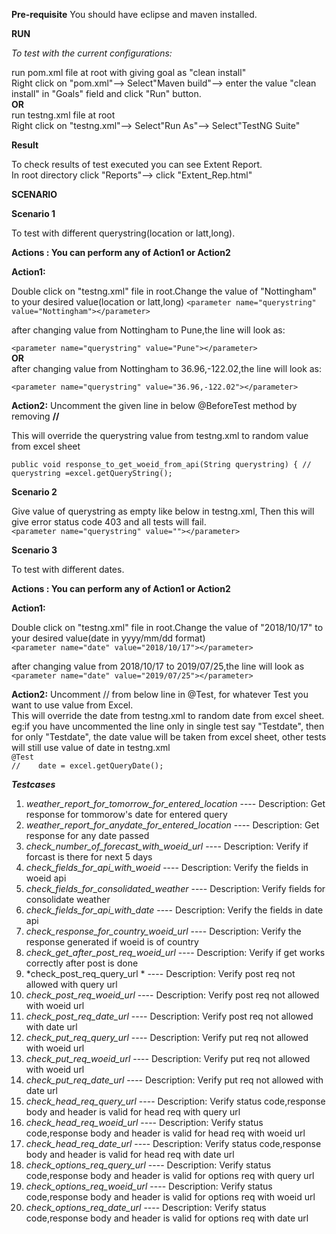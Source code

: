 ****Pre-requisite****
You should have eclipse and maven installed.


****RUN****

*To test with the current configurations:*

run pom.xml file at root with giving goal as "clean install"  
Right click on "pom.xml"--> Select"Maven build"--> enter the value "clean install" in "Goals" field and click "Run" button.  
**OR**													
run testng.xml file at root  
Right click on "testng.xml"--> Select"Run As"--> Select"TestNG Suite"
												

****Result****

To check results of test executed you can see Extent Report.  
In root directory click "Reports"--> click "Extent_Rep.html"


****SCENARIO****

**Scenario 1**

To test with different querystring(location or latt,long).

**Actions : You can perform any of Action1 or Action2**

**Action1:**

Double click on "testng.xml" file in root.Change the value of "Nottingham" to your desired value(location or latt,long)
`<parameter name="querystring" value="Nottingham"></parameter>`

after changing value from Nottingham to Pune,the line will look as:

`<parameter name="querystring" value="Pune"></parameter>`                   					
**OR**      					
after changing value from Nottingham to 36.96,-122.02,the line will look as:

`<parameter name="querystring" value="36.96,-122.02"></parameter>`


**Action2:**
Uncomment the given line in below @BeforeTest method by removing **//**

This will override the querystring value from testng.xml to random value from excel sheet

`public void response_to_get_woeid_from_api(String querystring) {
		//	querystring =excel.getQueryString();`
		
**Scenario 2**

Give value of querystring as empty like below in testng.xml, Then this will give error status code 403 and all  tests will fail.    
`<parameter name="querystring" value=""></parameter>`


**Scenario 3**

To test with different dates.

**Actions : You can perform any of Action1 or Action2**

**Action1:**

Double click on "testng.xml" file in root.Change the value of "2018/10/17" to your desired value(date in yyyy/mm/dd format)  
`<parameter name="date" value="2018/10/17"></parameter>`


after changing value from 2018/10/17 to 2019/07/25,the line will look as  
`<parameter name="date" value="2019/07/25"></parameter>`

**Action2:**
Uncomment  // from below line in @Test, for whatever Test you want to use value from Excel.  
This will override the date from testng.xml to random date from excel sheet.  
eg:if you have uncommented the line only in single test say "Testdate", then for only "Testdate", the date value will be taken from excel sheet, other tests will still use value of date in testng.xml  
`@Test`    
`//    date = excel.getQueryDate();`	

***Testcases***
1. *weather_report_for_tomorrow_for_entered_location* ----      Description: Get response for tommorow's date for entered query
2. *weather_report_for_anydate_for_entered_location* ----       Description: Get response for any date passed
3. *check_number_of_forecast_with_woeid_url* ----               Description: Verify if forcast is there for next 5 days
4. *check_fields_for_api_with_woeid* ----                       Description: Verify the fields in woeid api
5. *check_fields_for_consolidated_weather* ----  				Description: Verify fields for consolidate weather
6. *check_fields_for_api_with_date* ----        				Description: Verify the fields in date api
7. *check_response_for_country_woeid_url* ----  				Description: Verify the response generated if woeid is of country
8. *check_get_after_post_req_woeid_url* ----     				Description: Verify if get works correctly after post is done
9. *check_post_req_query_url * ----       						Description: Verify post req not allowed with query url
10. *check_post_req_woeid_url* ----   							Description: Verify post req not allowed with woeid url
11. *check_post_req_date_url* ----      						Description: Verify post req not allowed with date url
12. *check_put_req_query_url* ----    							Description: Verify put req not allowed with woeid url
13. *check_put_req_woeid_url* ----    							Description: Verify put req not allowed with woeid url
14. *check_put_req_date_url* ----   							Description: Verify put req not allowed with date url
15. *check_head_req_query_url* ----  							Description: Verify status code,response body and header is valid for head req with query url
16. *check_head_req_woeid_url* ----   							Description: Verify status code,response body and header is valid for head req with woeid url
17. *check_head_req_date_url* ----  							Description: Verify status code,response body and header is valid for head req with date url
18. *check_options_req_query_url* ----       					Description: Verify status code,response body and header is valid for options req with query url
19. *check_options_req_woeid_url* ----      					Description: Verify status code,response body and header is valid for options req with woeid url
20. *check_options_req_date_url* ----    						Description: Verify status code,response body and header is valid for options req with date url
